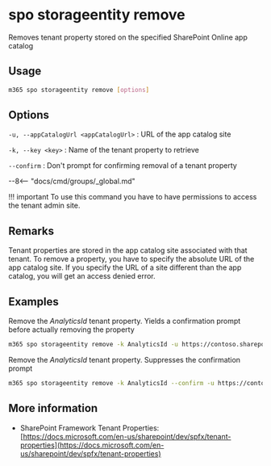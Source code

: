 # spo storageentity remove

Removes tenant property stored on the specified SharePoint Online app catalog

## Usage

```sh
m365 spo storageentity remove [options]
```

## Options

`-u, --appCatalogUrl <appCatalogUrl>`
: URL of the app catalog site

`-k, --key <key>`
: Name of the tenant property to retrieve

`--confirm`
: Don't prompt for confirming removal of a tenant property

--8<-- "docs/cmd/groups/_global.md"

!!! important
    To use this command you have to have permissions to access the tenant admin site.

## Remarks

Tenant properties are stored in the app catalog site associated with that tenant. To remove a property, you have to specify the absolute URL of the app catalog site. If you specify the URL of a site different than the app catalog, you will get an access denied error.

## Examples

Remove the _AnalyticsId_ tenant property. Yields a confirmation prompt before actually removing the property

```sh
m365 spo storageentity remove -k AnalyticsId -u https://contoso.sharepoint.com/sites/appcatalog
```

Remove the _AnalyticsId_ tenant property. Suppresses the confirmation prompt

```sh
m365 spo storageentity remove -k AnalyticsId --confirm -u https://contoso.sharepoint.com/sites/appcatalog
```

## More information

- SharePoint Framework Tenant Properties: [https://docs.microsoft.com/en-us/sharepoint/dev/spfx/tenant-properties](https://docs.microsoft.com/en-us/sharepoint/dev/spfx/tenant-properties)
